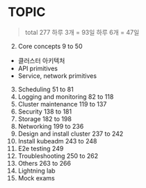 # TOPIC

> total 277
> 하루 3개 = 93일
> 하루 6개 = 47일

2. Core concepts 9 to 50

- 클러스터 아키텍처
- API primitives
- Service, network primitives

3. Scheduling 51 to 81
4. Logging and monitoring 82 to 118
5. Cluster maintenance 119 to 137
6. Security 138 to 181
7. Storage 182 to 198
8. Networking 199 to 236
9. Design and install cluster 237 to 242
10. Install kubeadm 243 to 248
11. E2e testing 249
12. Troubleshooting 250 to 262
13. Others 263 to 266
14. Lightning lab
15. Mock exams
